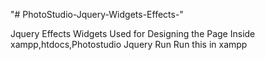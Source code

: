 "# PhotoStudio-Jquery-Widgets-Effects-" 

Jquery Effects Widgets Used for Designing the Page
Inside xampp,htdocs,Photostudio Jquery Run
Run this in xampp
